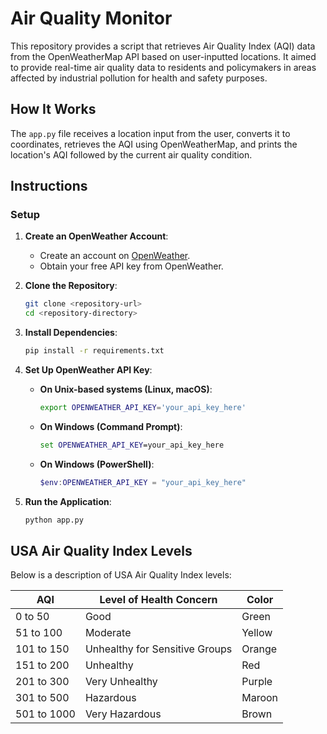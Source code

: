 # Air Quality Monitor

This repository provides a script that retrieves Air Quality Index (AQI) data from the OpenWeatherMap API based on user-inputted locations. It aimed to provide real-time air quality data to residents and policymakers in areas affected by industrial pollution for health and safety purposes.

## How It Works

The `app.py` file receives a location input from the user, converts it to coordinates, retrieves the AQI using OpenWeatherMap, and prints the location's AQI followed by the current air quality condition.

## Instructions

### Setup

1. **Create an OpenWeather Account**:
    - Create an account on [OpenWeather](https://home.openweathermap.org/users/sign_up).
    - Obtain your free API key from OpenWeather.

2. **Clone the Repository**:
    ```bash
    git clone <repository-url>
    cd <repository-directory>
    ```

3. **Install Dependencies**:
    ```bash
    pip install -r requirements.txt
    ```

4. **Set Up OpenWeather API Key**:
    - **On Unix-based systems (Linux, macOS)**:
        ```bash
        export OPENWEATHER_API_KEY='your_api_key_here'
        ```
    - **On Windows (Command Prompt)**:
        ```cmd
        set OPENWEATHER_API_KEY=your_api_key_here
        ```
    - **On Windows (PowerShell)**:
        ```powershell
        $env:OPENWEATHER_API_KEY = "your_api_key_here"
        ```

5. **Run the Application**:
    ```bash
    python app.py
    ```

## USA Air Quality Index Levels

Below is a description of USA Air Quality Index levels:

| AQI        | Level of Health Concern               | Color  |
|------------|---------------------------------------|--------|
| 0 to 50    | Good                                  | Green  |
| 51 to 100  | Moderate                              | Yellow |
| 101 to 150 | Unhealthy for Sensitive Groups        | Orange |
| 151 to 200 | Unhealthy                             | Red    |
| 201 to 300 | Very Unhealthy                        | Purple |
| 301 to 500 | Hazardous                             | Maroon |
| 501 to 1000| Very Hazardous                        | Brown  |
